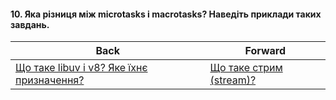#### 10. Яка різниця між microtasks і macrotasks? Наведіть приклади таких завдань.



| Back | Forward |
|---|---|
| [Що таке libuv i v8? Яке їхнє призначення?](/ua/junior/nodejs/what-is-libuv-and-v8-whats-their-purpose.md)  | [Що таке стрим (stream)?](/ua/junior/nodejs/what-is-a-stream.md) |